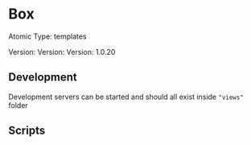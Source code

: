 # Box

Atomic Type: templates

Version: Version: Version: 1.0.20







## Development

Development servers can be started and should all exist inside `"views"` folder

## Scripts
